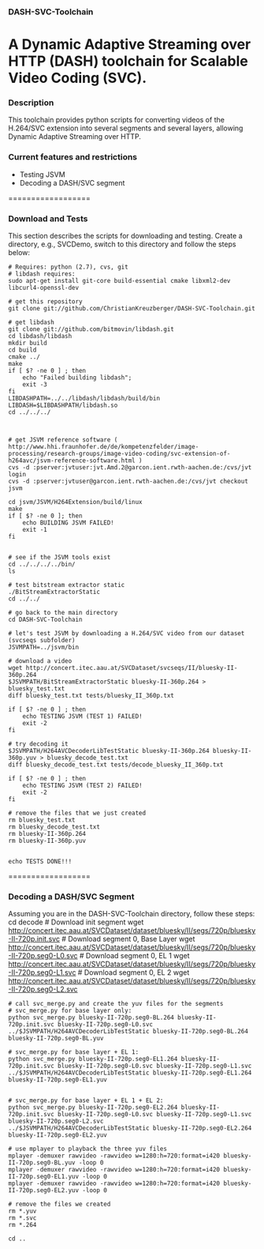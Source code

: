 ### DASH-SVC-Toolchain
A Dynamic Adaptive Streaming over HTTP (DASH) toolchain for Scalable Video Coding (SVC).
==================
### Description
This toolchain provides python scripts for converting videos of the H.264/SVC extension into several segments and several layers, allowing Dynamic Adaptive Streaming over HTTP.

### Current features and restrictions
* Testing JSVM
* Decoding a DASH/SVC segment


==================
### Download and Tests

This section describes the scripts for downloading and testing. Create a directory, e.g., SVCDemo, switch to this directory and follow the steps below:

	# Requires: python (2.7), cvs, git
	# libdash requires:
	sudo apt-get install git-core build-essential cmake libxml2-dev libcurl4-openssl-dev

	# get this repository
	git clone git://github.com/ChristianKreuzberger/DASH-SVC-Toolchain.git

	# get libdash
	git clone git://github.com/bitmovin/libdash.git
	cd libdash/libdash
	mkdir build
	cd build
	cmake ../
	make
	if [ $? -ne 0 ] ; then
		echo "Failed building libdash";
		exit -3
	fi
	LIBDASHPATH=../../libdash/libdash/build/bin
	LIBDASH=$LIBDASHPATH/libdash.so
	cd ../../../



	# get JSVM reference software ( http://www.hhi.fraunhofer.de/de/kompetenzfelder/image-processing/research-groups/image-video-coding/svc-extension-of-h264avc/jsvm-reference-software.html ) 
	cvs -d :pserver:jvtuser:jvt.Amd.2@garcon.ient.rwth-aachen.de:/cvs/jvt login
	cvs -d :pserver:jvtuser@garcon.ient.rwth-aachen.de:/cvs/jvt checkout jsvm

	cd jsvm/JSVM/H264Extension/build/linux
	make
	if [ $? -ne 0 ]; then 
		echo BUILDING JSVM FAILED!
		exit -1
	fi


	# see if the JSVM tools exist
	cd ../../../../bin/
	ls

	# test bitstream extractor static
	./BitStreamExtractorStatic
	cd ../../

	# go back to the main directory
	cd DASH-SVC-Toolchain

	# let's test JSVM by downloading a H.264/SVC video from our dataset (svcseqs subfolder)
	JSVMPATH=../jsvm/bin

	# download a video
	wget http://concert.itec.aau.at/SVCDataset/svcseqs/II/bluesky-II-360p.264
	$JSVMPATH/BitStreamExtractorStatic bluesky-II-360p.264 > bluesky_test.txt
	diff bluesky_test.txt tests/bluesky_II_360p.txt

	if [ $? -ne 0 ] ; then 
		echo TESTING JSVM (TEST 1) FAILED!
		exit -2 
	fi
	
	# try decoding it
	$JSVMPATH/H264AVCDecoderLibTestStatic bluesky-II-360p.264 bluesky-II-360p.yuv > bluesky_decode_test.txt
	diff bluesky_decode_test.txt tests/decode_bluesky_II_360p.txt
	
	if [ $? -ne 0 ] ; then 
		echo TESTING JSVM (TEST 2) FAILED!
		exit -2 
	fi

	# remove the files that we just created
	rm bluesky_test.txt
	rm bluesky_decode_test.txt
	rm bluesky-II-360p.264
	rm bluesky-II-360p.yuv
	
	
	echo TESTS DONE!!!

==================
### Decoding a DASH/SVC Segment

Assuming you are in the DASH-SVC-Toolchain directory, follow these steps:
	cd decode
	# Download init segment
	wget http://concert.itec.aau.at/SVCDataset/dataset/bluesky/II/segs/720p/bluesky-II-720p.init.svc
	# Download segment 0, Base Layer
	wget http://concert.itec.aau.at/SVCDataset/dataset/bluesky/II/segs/720p/bluesky-II-720p.seg0-L0.svc
	# Download segment 0, EL 1
	wget http://concert.itec.aau.at/SVCDataset/dataset/bluesky/II/segs/720p/bluesky-II-720p.seg0-L1.svc
	# Download segment 0, EL 2
	wget http://concert.itec.aau.at/SVCDataset/dataset/bluesky/II/segs/720p/bluesky-II-720p.seg0-L2.svc

	# call svc_merge.py and create the yuv files for the segments
	# svc_merge.py for base layer only:
	python svc_merge.py bluesky-II-720p.seg0-BL.264 bluesky-II-720p.init.svc bluesky-II-720p.seg0-L0.svc
	../$JSVMPATH/H264AVCDecoderLibTestStatic bluesky-II-720p.seg0-BL.264 bluesky-II-720p.seg0-BL.yuv

	# svc_merge.py for base layer + EL 1:
	python svc_merge.py bluesky-II-720p.seg0-EL1.264 bluesky-II-720p.init.svc bluesky-II-720p.seg0-L0.svc bluesky-II-720p.seg0-L1.svc
	../$JSVMPATH/H264AVCDecoderLibTestStatic bluesky-II-720p.seg0-EL1.264 bluesky-II-720p.seg0-EL1.yuv


	# svc_merge.py for base layer + EL 1 + EL 2:
	python svc_merge.py bluesky-II-720p.seg0-EL2.264 bluesky-II-720p.init.svc bluesky-II-720p.seg0-L0.svc bluesky-II-720p.seg0-L1.svc bluesky-II-720p.seg0-L2.svc
	../$JSVMPATH/H264AVCDecoderLibTestStatic bluesky-II-720p.seg0-EL2.264 bluesky-II-720p.seg0-EL2.yuv

	# use mplayer to playback the three yuv files
	mplayer -demuxer rawvideo -rawvideo w=1280:h=720:format=i420 bluesky-II-720p.seg0-BL.yuv -loop 0
	mplayer -demuxer rawvideo -rawvideo w=1280:h=720:format=i420 bluesky-II-720p.seg0-EL1.yuv -loop 0
	mplayer -demuxer rawvideo -rawvideo w=1280:h=720:format=i420 bluesky-II-720p.seg0-EL2.yuv -loop 0
	
	# remove the files we created
	rm *.yuv
	rm *.svc
	rm *.264
	
	cd ..
	


